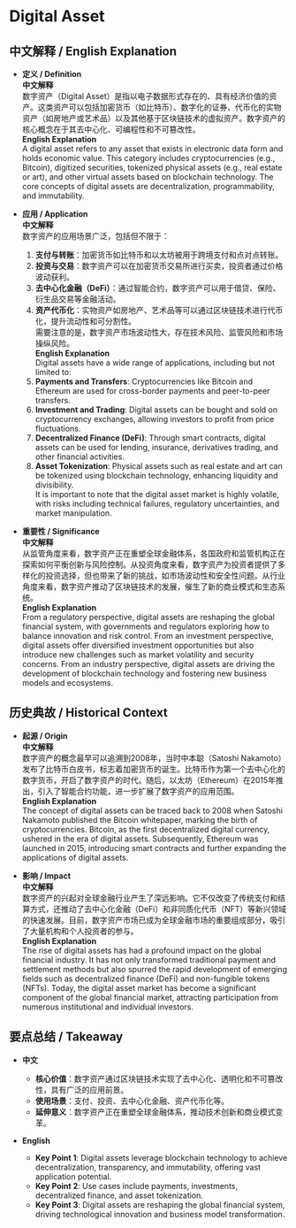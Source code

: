 # Digital Asset

## 中文解释 / English Explanation

* **定义 / Definition**  
  **中文解释**  
  数字资产（Digital Asset）是指以电子数据形式存在的、具有经济价值的资产。这类资产可以包括加密货币（如比特币）、数字化的证券、代币化的实物资产（如房地产或艺术品）以及其他基于区块链技术的虚拟资产。数字资产的核心概念在于其去中心化、可编程性和不可篡改性。  
  **English Explanation**  
  A digital asset refers to any asset that exists in electronic data form and holds economic value. This category includes cryptocurrencies (e.g., Bitcoin), digitized securities, tokenized physical assets (e.g., real estate or art), and other virtual assets based on blockchain technology. The core concepts of digital assets are decentralization, programmability, and immutability.

* **应用 / Application**  
  **中文解释**  
  数字资产的应用场景广泛，包括但不限于：  
  1. **支付与转账**：加密货币如比特币和以太坊被用于跨境支付和点对点转账。  
  2. **投资与交易**：数字资产可以在加密货币交易所进行买卖，投资者通过价格波动获利。  
  3. **去中心化金融（DeFi）**：通过智能合约，数字资产可以用于借贷、保险、衍生品交易等金融活动。  
  4. **资产代币化**：实物资产如房地产、艺术品等可以通过区块链技术进行代币化，提升流动性和可分割性。  
  需要注意的是，数字资产市场波动性大，存在技术风险、监管风险和市场操纵风险。  
  **English Explanation**  
  Digital assets have a wide range of applications, including but not limited to:  
  1. **Payments and Transfers**: Cryptocurrencies like Bitcoin and Ethereum are used for cross-border payments and peer-to-peer transfers.  
  2. **Investment and Trading**: Digital assets can be bought and sold on cryptocurrency exchanges, allowing investors to profit from price fluctuations.  
  3. **Decentralized Finance (DeFi)**: Through smart contracts, digital assets can be used for lending, insurance, derivatives trading, and other financial activities.  
  4. **Asset Tokenization**: Physical assets such as real estate and art can be tokenized using blockchain technology, enhancing liquidity and divisibility.  
  It is important to note that the digital asset market is highly volatile, with risks including technical failures, regulatory uncertainties, and market manipulation.

* **重要性 / Significance**  
  **中文解释**  
  从监管角度来看，数字资产正在重塑全球金融体系，各国政府和监管机构正在探索如何平衡创新与风险控制。从投资角度来看，数字资产为投资者提供了多样化的投资选择，但也带来了新的挑战，如市场波动性和安全性问题。从行业角度来看，数字资产推动了区块链技术的发展，催生了新的商业模式和生态系统。  
  **English Explanation**  
  From a regulatory perspective, digital assets are reshaping the global financial system, with governments and regulators exploring how to balance innovation and risk control. From an investment perspective, digital assets offer diversified investment opportunities but also introduce new challenges such as market volatility and security concerns. From an industry perspective, digital assets are driving the development of blockchain technology and fostering new business models and ecosystems.

## 历史典故 / Historical Context

* **起源 / Origin**  
  **中文解释**  
  数字资产的概念最早可以追溯到2008年，当时中本聪（Satoshi Nakamoto）发布了比特币白皮书，标志着加密货币的诞生。比特币作为第一个去中心化的数字货币，开启了数字资产的时代。随后，以太坊（Ethereum）在2015年推出，引入了智能合约功能，进一步扩展了数字资产的应用范围。  
  **English Explanation**  
  The concept of digital assets can be traced back to 2008 when Satoshi Nakamoto published the Bitcoin whitepaper, marking the birth of cryptocurrencies. Bitcoin, as the first decentralized digital currency, ushered in the era of digital assets. Subsequently, Ethereum was launched in 2015, introducing smart contracts and further expanding the applications of digital assets.

* **影响 / Impact**  
  **中文解释**  
  数字资产的兴起对全球金融行业产生了深远影响。它不仅改变了传统支付和结算方式，还推动了去中心化金融（DeFi）和非同质化代币（NFT）等新兴领域的快速发展。目前，数字资产市场已成为全球金融市场的重要组成部分，吸引了大量机构和个人投资者的参与。  
  **English Explanation**  
  The rise of digital assets has had a profound impact on the global financial industry. It has not only transformed traditional payment and settlement methods but also spurred the rapid development of emerging fields such as decentralized finance (DeFi) and non-fungible tokens (NFTs). Today, the digital asset market has become a significant component of the global financial market, attracting participation from numerous institutional and individual investors.

## 要点总结 / Takeaway

* **中文**  
  - **核心价值**：数字资产通过区块链技术实现了去中心化、透明化和不可篡改性，具有广泛的应用前景。  
  - **使用场景**：支付、投资、去中心化金融、资产代币化等。  
  - **延伸意义**：数字资产正在重塑全球金融体系，推动技术创新和商业模式变革。  

* **English**  
  - **Key Point 1**: Digital assets leverage blockchain technology to achieve decentralization, transparency, and immutability, offering vast application potential.  
  - **Key Point 2**: Use cases include payments, investments, decentralized finance, and asset tokenization.  
  - **Key Point 3**: Digital assets are reshaping the global financial system, driving technological innovation and business model transformation.